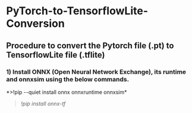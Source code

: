 # PyTorch-to-TensorflowLite-Conversion
## Procedure to convert the Pytorch file (.pt) to TensorflowLite file (.tflite)

### 1) Install ONNX (Open Neural Network Exchange), its runtime and onnxsim using the below commands.
   *>!pip --quiet install onnx onnxruntime onnxsim\*
   >*!pip install onnx-tf*
